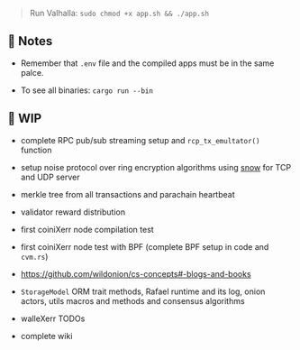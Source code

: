 

> Run Valhalla: ```sudo chmod +x app.sh && ./app.sh```

## 📇 Notes

* Remember that `.env` file and the compiled apps must be in the same palce. 

* To see all binaries: ```cargo run --bin```

## 🚧 WIP 

* complete RPC pub/sub streaming setup and `rcp_tx_emultator()` function

* setup noise protocol over ring encryption algorithms using [snow](https://crates.io/crates/snow) for TCP and UDP server

* merkle tree from all transactions and parachain heartbeat 

* validator reward distribution

* first coiniXerr node compilation test

* first coiniXerr node test with BPF (complete BPF setup in code and `cvm.rs`)

* https://github.com/wildonion/cs-concepts#-blogs-and-books

* `StorageModel` ORM trait methods, Rafael runtime and its log, onion actors, utils macros and methods and consensus algorithms

* walleXerr TODOs

* complete wiki